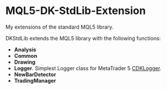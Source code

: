 # MQL5-DK-StdLib-Extension
My extensions of the standard MQL5 library.

DKStdLib extends the MQL5 library with the following functions:
- **Analysis**
- **Common**
- **Drawing**
- **Logger**. Simplest Logger class for MetaTrader 5 [CDKLogger](Logger.md).
- **NewBarDetector**
- **TradingManager**

